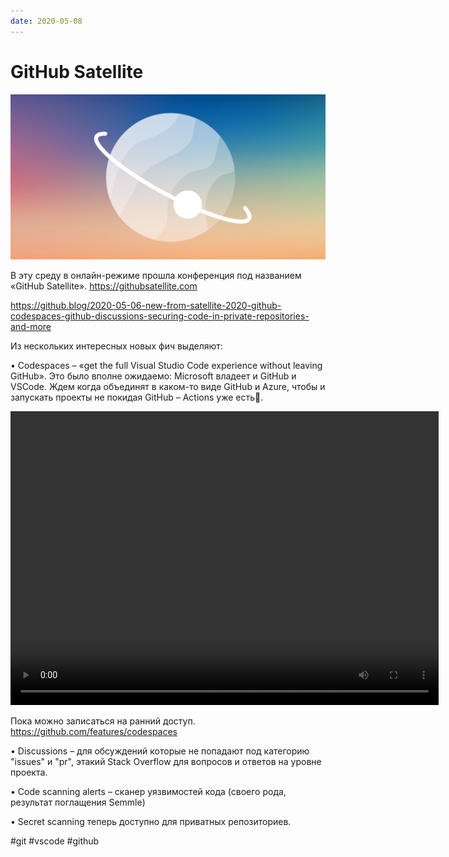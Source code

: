 ```yaml
---
date: 2020-05-08
---
```


# GitHub Satellite

![GitHub Satellite Logo](github-satellite.png)

В эту среду в онлайн-режиме прошла конференция под названием «GitHub Satellite».
https://githubsatellite.com

https://github.blog/2020-05-06-new-from-satellite-2020-github-codespaces-github-discussions-securing-code-in-private-repositories-and-more

Из нескольких интересных новых фич выделяют:

• Codespaces – «get the full Visual Studio Code experience without leaving GitHub».
Это было вполне ожидаемо: Microsoft владеет и GitHub и VSCode.
Ждем когда объединят в каком-то виде GitHub и Azure, чтобы и запускать проекты не покидая GitHub – Actions уже есть🍿.

<video width="685" height="470" controls>
  <source src="github-satellite.mp4" type="video/mp4">
</video>

Пока можно записаться на ранний доступ.
https://github.com/features/codespaces

• Discussions – для обсуждений которые не попадают под категорию "issues" и "pr", этакий Stack Overflow для вопросов и ответов на уровне проекта.

• Code scanning alerts – сканер уязвимостей кода (своего рода, результат поглащения Semmle)

• Secret scanning теперь доступно для приватных репозиториев.

#git #vscode #github
